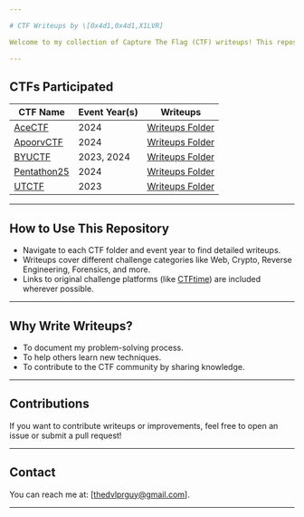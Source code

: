 ```yaml
---

# CTF Writeups by \[0x4d1,0x4d1,X1LVR]

Welcome to my collection of Capture The Flag (CTF) writeups! This repository contains detailed writeups from various CTF competitions I have participated in. Each writeup explains the challenge, approach, and solution to help others learn and improve their skills.

---
```


## CTFs Participated

| **CTF Name**                    | **Event Year(s)** | **Writeups**                             |
| ------------------------------- | ----------------- | ---------------------------------------- |
| [AceCTF](ctfs/acectf)           | 2024              | [Writeups Folder](ctfs/acectf/2024)      |
| [ApoorvCTF](ctfs/apoorvctf)     | 2024              | [Writeups Folder](ctfs/apoorvctf/2024)   |
| [BYUCTF](ctfs/byuctf)           | 2023, 2024        | [Writeups Folder](ctfs/byuctf)           |
| [Pentathon25](ctfs/pentathon25) | 2024              | [Writeups Folder](ctfs/pentathon25/2024) |
| [UTCTF](ctfs/utctf)             | 2023              | [Writeups Folder](ctfs/utctf/2023)       |

---

## How to Use This Repository

* Navigate to each CTF folder and event year to find detailed writeups.
* Writeups cover different challenge categories like Web, Crypto, Reverse Engineering, Forensics, and more.
* Links to original challenge platforms (like [CTFtime](https://ctftime.org/)) are included wherever possible.

---

## Why Write Writeups?

* To document my problem-solving process.
* To help others learn new techniques.
* To contribute to the CTF community by sharing knowledge.

---

## Contributions

If you want to contribute writeups or improvements, feel free to open an issue or submit a pull request!

---

## Contact

You can reach me at: \[[thedvlprguy@gmail.com](mailto:thedvlprguy@gmail.com)].

---


